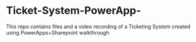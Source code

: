 # Ticket-System-PowerApp-
This repo contains files and a video recording of a Ticketing System created using PowerApps+Sharepoint walkthrough 
